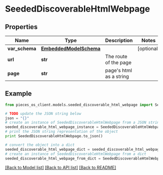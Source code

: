 # SeededDiscoverableHtmlWebpage


## Properties
Name | Type | Description | Notes
------------ | ------------- | ------------- | -------------
**var_schema** | [**EmbeddedModelSchema**](EmbeddedModelSchema.md) |  | [optional] 
**url** | **str** | The route of the page  | 
**page** | **str** | page&#39;s html as a string | 

## Example

```python
from pieces_os_client.models.seeded_discoverable_html_webpage import SeededDiscoverableHtmlWebpage

# TODO update the JSON string below
json = "{}"
# create an instance of SeededDiscoverableHtmlWebpage from a JSON string
seeded_discoverable_html_webpage_instance = SeededDiscoverableHtmlWebpage.from_json(json)
# print the JSON string representation of the object
print SeededDiscoverableHtmlWebpage.to_json()

# convert the object into a dict
seeded_discoverable_html_webpage_dict = seeded_discoverable_html_webpage_instance.to_dict()
# create an instance of SeededDiscoverableHtmlWebpage from a dict
seeded_discoverable_html_webpage_from_dict = SeededDiscoverableHtmlWebpage.from_dict(seeded_discoverable_html_webpage_dict)
```
[[Back to Model list]](../README.md#documentation-for-models) [[Back to API list]](../README.md#documentation-for-api-endpoints) [[Back to README]](../README.md)


